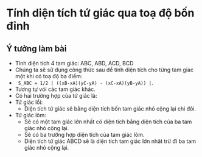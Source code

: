 # Tính diện tích tứ giác qua toạ độ bốn đỉnh
## Ý tưởng làm bài
* Tính diện tích 4 tam giác: ABC, ABD, ACD, BCD
* Chúng ta sẽ sử dụng công thức sau để tính diện tích cho từng tam giac một khi có toạ độ ba điểm:
* ``` S_ABC = 1/2 | ((xB-xA)(yC-yA) - (xC-xA)(yB-yA)) |```.
* Tương tự vói các tam giác khác.
* Có hai trường hợp của tứ giác là:
* Tứ giác lồi:
    + Diện tích tứ giác sẽ bằng diện tích bốn tam giác nhỏ cộng lại chi đôi.
* Tứ giác lõm:
    + Sẽ có một tam giác lớn nhất có diện tích bằng diện tích của ba tam giác nhỏ cộng lại.
    + Sẽ có ba trường hợp diện tích của tam giác lõm.
    + Diện tích tứ giác ABCD sẽ là diện tích tam giác lớn nhât trừ đi ba tam giác nhỏ cộng lại.